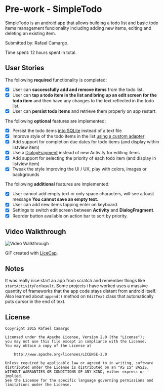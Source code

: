 # Pre-work - SimpleTodo

SimpleTodo is an android app that allows building a todo list and basic todo items management funcionality including adding new items, editing and deleting an existing item.

Submitted by: Rafael Camargo.

Time spent: 12 hours spent in total.

## User Stories

The following **required** functionality is completed:

* [x] User can **successfully add and remove items** from the todo list.
* [x] User can **tap a todo item in the list and bring up an edit screen for the todo item** and then have any changes to the text reflected in the todo list.
* [x] User can **persist todo items** and retrieve them properly on app restart.

The following **optional** features are implemented:

* [x] Persist the todo items [into SQLite](http://guides.codepath.com/android/Persisting-Data-to-the-Device#sqlite) instead of a text file
* [x] Improve style of the todo items in the list [using a custom adapter](http://guides.codepath.com/android/Using-an-ArrayAdapter-with-ListView)
* [x] Add support for completion due dates for todo items (and display within listview item)
* [x] Use a [DialogFragment](http://guides.codepath.com/android/Using-DialogFragment) instead of new Activity for editing items
* [x] Add support for selecting the priority of each todo item (and display in listview item)
* [x] Tweak the style improving the UI / UX, play with colors, images or backgrounds

The following **additional** features are implemented:

* [x] User cannot add empty text or only space characters, will see a toast message **You cannot save an empty text.**
* [x] User can add new items tapping enter on keyboard.
* [x] Settings to switch edit screen between **Activity** and **DialogFragment**.
* [x] Reorder button available on action bar to sort by priority.

## Video Walkthrough 

<img src='https://dl.dropboxusercontent.com/u/72672886/SimpleTodo.gif' title='Video Walkthrough' width='' alt='Video Walkthrough' />

GIF created with [LiceCap](http://www.cockos.com/licecap/).

## Notes

It was really nice start an app from scratch and remember things like `startActivityForResult`. Some projects i have worked uses a massive quantity of frameworks that the app code stays distant from android itself. Also learned about `append()` method on `EditText` class that automatically puts cursor in the end of text.

## License

    Copyright 2015 Rafael Camargo

    Licensed under the Apache License, Version 2.0 (the "License");
    you may not use this file except in compliance with the License.
    You may obtain a copy of the License at

        http://www.apache.org/licenses/LICENSE-2.0

    Unless required by applicable law or agreed to in writing, software
    distributed under the License is distributed on an "AS IS" BASIS,
    WITHOUT WARRANTIES OR CONDITIONS OF ANY KIND, either express or implied.
    See the License for the specific language governing permissions and
    limitations under the License.
